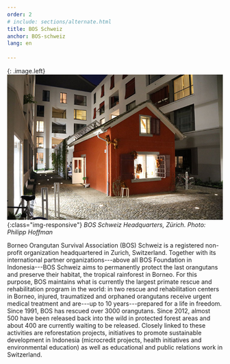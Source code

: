 ```yaml
---
order: 2
# include: sections/alternate.html
title: BOS Schweiz
anchor: BOS-schweiz
lang: en

---
```

{: .image.left}
![BOS HQ Zürich](/assets/img/bos-hq.jpg){:class="img-responsive"}
_BOS Schweiz Headquarters, Zürich._ _Photo: Philipp Hoffman_

Borneo Orangutan Survival Association (BOS) Schweiz is a registered non-profit organization headquartered in Zurich, Switzerland. Together with its international partner organizations---above all BOS Foundation in Indonesia---BOS Schweiz aims to permanently protect the last orangutans and preserve their habitat, the tropical rainforest in Borneo. For this purpose, BOS maintains what is currently the largest primate rescue and rehabilitation program in the world: in two rescue and rehabilitation centers in Borneo, injured, traumatized and orphaned orangutans receive urgent medical treatment and are---up to 10 years---prepared for a life in freedom. Since 1991, BOS has rescued over 3000 orangutans. Since 2012, almost 500 have been released back into the wild in protected forest areas and about 400 are currently waiting to be released. Closely linked to these activities are reforestation projects, initiatives to promote sustainable development in Indonesia (microcredit projects, health initiatives and environmental education) as well as educational and public relations work in Switzerland. 

